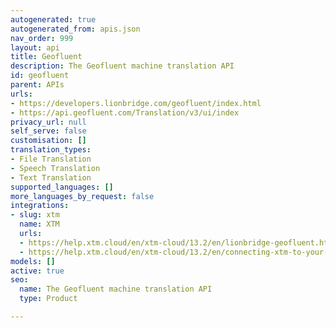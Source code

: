 ```yaml
---
autogenerated: true
autogenerated_from: apis.json
nav_order: 999
layout: api
title: Geofluent
description: The Geofluent machine translation API
id: geofluent
parent: APIs
urls:
- https://developers.lionbridge.com/geofluent/index.html
- https://api.geofluent.com/Translation/v3/ui/index
privacy_url: null
self_serve: false
customisation: []
translation_types:
- File Translation
- Speech Translation
- Text Translation
supported_languages: []
more_languages_by_request: false
integrations:
- slug: xtm
  name: XTM
  urls:
  - https://help.xtm.cloud/en/xtm-cloud/13.2/en/lionbridge-geofluent.html
  - https://help.xtm.cloud/en/xtm-cloud/13.2/en/connecting-xtm-to-your-lionbridge-geofluent-mt-engine.html
models: []
active: true
seo:
  name: The Geofluent machine translation API
  type: Product

---
```


